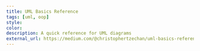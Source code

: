 ```yaml
---
title: UML Basics Reference
tags: [uml, oop]
style: 
color: 
description: A quick reference for UML diagrams
external_url: https://medium.com/@christophertzechan/uml-basics-reference-efe7848c7f68?sk=c33230cb87678cbbe969054a961e1d76
---
```

